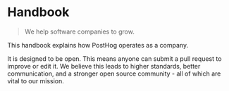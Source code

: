 # Handbook

> We help software companies to grow.

This handbook explains how PostHog operates as a company.

It is designed to be open. This means anyone can submit a pull request to improve or edit it. We believe this leads to higher standards, better communication, and a stronger open source community - all of which are vital to our mission.
